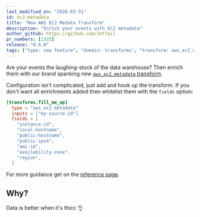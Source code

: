 ```yaml
---
last_modified_on: "2020-03-31"
id: ec2-metadata
title: "New AWS EC2 Medata Transform"
description: "Enrich your events with EC2 metadata"
author_github: https://github.com/Jeffail
pr_numbers: [1325]
release: "0.6.0"
tags: ["type: new feature", "domain: transforms", "transform: aws_ec2_metadata"]
---
```


Are your events the laughing-stock of the data warehouse? Then enrich them with
our brand spanking new [`aws_ec2_metadata` transform][docs.transforms.aws_ec2_metadata].

<!--truncate-->

Configuration isn't complicated, just add and hook up the transform. If you
don't want all enrichments added then whitelist them with the `fields` option:

```toml
[transforms.fill_me_up]
  type = "aws_ec2_metadata"
  inputs = ["my-source-id"]
  fields = [
    "instance-id",
    "local-hostname",
    "public-hostname",
    "public-ipv4",
    "ami-id",
    "availability-zone",
    "region",
  ]
```

For more guidance get on the [reference page][docs.transforms.aws_ec2_metadata].

## Why?

Data is better when it's thicc 👌


[docs.transforms.aws_ec2_metadata]: /docs/reference/transforms/aws_ec2_metadata/
